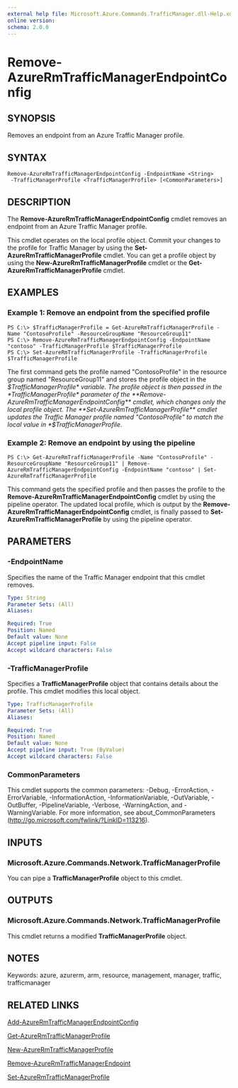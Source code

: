 ```yaml
---
external help file: Microsoft.Azure.Commands.TrafficManager.dll-Help.xml
online version:
schema: 2.0.0
---
```


# Remove-AzureRmTrafficManagerEndpointConfig

## SYNOPSIS
Removes an endpoint from an Azure Traffic Manager profile.

## SYNTAX

```
Remove-AzureRmTrafficManagerEndpointConfig -EndpointName <String>
 -TrafficManagerProfile <TrafficManagerProfile> [<CommonParameters>]
```

## DESCRIPTION
The **Remove-AzureRmTrafficManagerEndpointConfig** cmdlet removes an endpoint from an Azure Traffic Manager profile.

This cmdlet operates on the local profile object.
Commit your changes to the profile for Traffic Manager by using the **Set-AzureRmTrafficManagerProfile** cmdlet.
You can get a profile object by using the **New-AzureRmTrafficManagerProfile** cmdlet or the **Get-AzureRmTrafficManagerProfile** cmdlet.

## EXAMPLES

### Example 1: Remove an endpoint from the specified profile
```
PS C:\> $TrafficManagerProfile = Get-AzureRmTrafficManagerProfile -Name "ContosoProfile" -ResourceGroupName "ResourceGroup11"
PS C:\> Remove-AzureRmTrafficManagerEndpointConfig -EndpointName "contoso" -TrafficManagerProfile $TrafficManagerProfile
PS C:\> Set-AzureRmTrafficManagerProfile -TrafficManagerProfile $TrafficManagerProfile
```

The first command gets the profile named "ContosoProfile" in the resource group named "ResourceGroup11" and stores the profile object in the *$TrafficManagerProfile* variable.
The profile object is then passed in the *TrafficManagerProfile* parameter of the **Remove-AzureRmTrafficManagerEndpointConfig** cmdlet, which changes only the local profile object.
The **Set-AzureRmTrafficManagerProfile** cmdlet updates the Traffic Manager profile named "ContosoProfile" to match the local value in *$TrafficManagerProfile*.

### Example 2: Remove an endpoint by using the pipeline
```
PS C:\> Get-AzureRmTrafficManagerProfile -Name "ContosoProfile" -ResourceGroupName "ResourceGroup11" | Remove-AzureRmTrafficManagerEndpointConfig -EndpointName "contoso" | Set-AzureRmTrafficManagerProfile
```

This command gets the specified profile and then passes the profile to the **Remove-AzureRmTrafficManagerEndpointConfig** cmdlet by using the pipeline operator.
The updated local profile, which is output by the **Remove-AzureRmTrafficManagerEndpointConfig** cmdlet, is finally passed to **Set-AzureRmTrafficManagerProfile** by using the pipeline operator.

## PARAMETERS

### -EndpointName
Specifies the name of the Traffic Manager endpoint that this cmdlet removes.

```yaml
Type: String
Parameter Sets: (All)
Aliases:

Required: True
Position: Named
Default value: None
Accept pipeline input: False
Accept wildcard characters: False
```

### -TrafficManagerProfile
Specifies a **TrafficManagerProfile** object that contains details about the profile.
This cmdlet modifies this local object.

```yaml
Type: TrafficManagerProfile
Parameter Sets: (All)
Aliases:

Required: True
Position: Named
Default value: None
Accept pipeline input: True (ByValue)
Accept wildcard characters: False
```

### CommonParameters
This cmdlet supports the common parameters: -Debug, -ErrorAction, -ErrorVariable, -InformationAction, -InformationVariable, -OutVariable, -OutBuffer, -PipelineVariable, -Verbose, -WarningAction, and -WarningVariable. For more information, see about_CommonParameters (http://go.microsoft.com/fwlink/?LinkID=113216).

## INPUTS

### Microsoft.Azure.Commands.Network.TrafficManagerProfile
You can pipe a **TrafficManagerProfile** object to this cmdlet.

## OUTPUTS

### Microsoft.Azure.Commands.Network.TrafficManagerProfile
This cmdlet returns a modified **TrafficManagerProfile** object.

## NOTES
Keywords: azure, azurerm, arm, resource, management, manager, traffic, trafficmanager

## RELATED LINKS

[Add-AzureRmTrafficManagerEndpointConfig](./Add-AzureRmTrafficManagerEndpointConfig.md)

[Get-AzureRmTrafficManagerProfile](./Get-AzureRmTrafficManagerProfile.md)

[New-AzureRmTrafficManagerProfile](./New-AzureRmTrafficManagerProfile.md)

[Remove-AzureRmTrafficManagerEndpoint](./Remove-AzureRmTrafficManagerEndpoint.md)

[Set-AzureRmTrafficManagerProfile](./Set-AzureRmTrafficManagerProfile.md)
